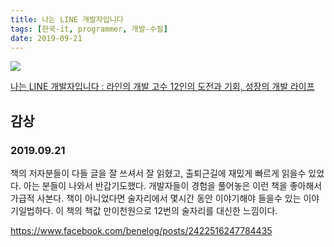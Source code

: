 ```yaml
---
title: 나는 LINE 개발자입니다
tags: [한국-it, programmer, 개발-수필]
date: 2019-09-21
---
```


![](https://image.yes24.com/goods/78226025/800x0)

[나는 LINE 개발자입니다 : 라인의 개발 고수 12인의 도전과 기회, 성장의 개발 라이프](http://www.yes24.com/Product/Goods/78226025)

## 감상

### 2019.09.21

책의 저자분들이 다들 글을 잘 쓰셔서 잘 읽혔고, 출퇴근길에 재밌게 빠르게 읽을수 있었다.  아는 분들이 나와서 반갑기도했다.
개발자들이 경험을 풀어놓은 이런 책을 좋아해서 가급적 사본다.
책이 아니었다면 술자리에서 몇시간 동안 이야기해야 들을수 있는 이야기일법하다. 이 책의 책값 만이천원으로 12번의 술자리를 대신한 느낌이다.

https://www.facebook.com/benelog/posts/2422516247784435
